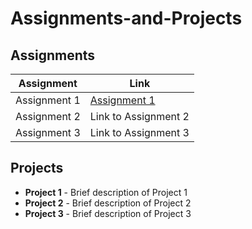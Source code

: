 # Assignments-and-Projects

## Assignments

| Assignment     | Link                                                                                          |
|----------------|-----------------------------------------------------------------------------------------------|
| Assignment 1   | [Assignment 1](https://drive.google.com/file/d/1KKCJko5ioROGpRfzq7YuWYaNyVpeHTHf/view?usp=sharing) |
| Assignment 2   | Link to Assignment 2                                                                          |
| Assignment 3   | Link to Assignment 3                                                                          |


## Projects

- **Project 1** - Brief description of Project 1
- **Project 2** - Brief description of Project 2
- **Project 3** - Brief description of Project 3
